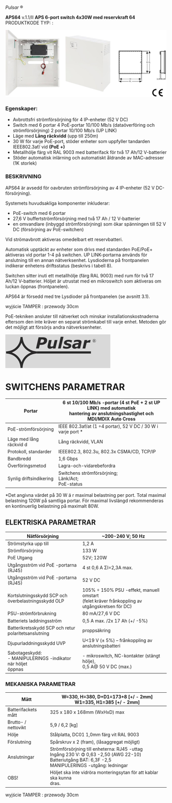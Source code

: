 *Pulsar* ®

**APS64** v.1.1/II **APS 6-port switch 4x30W med reservkraft 64** PRODUKTKODE TYP: :

![](images/_page_0_Picture_3.jpeg)

### **Egenskaper:**

- Avbrottsfri strömförsörjning för 4 IP-enheter (52 V DC)
- Switch med 6 portar 4 PoE-portar 10/100 Mb/s (dataöverföring och strömförsörjning) 2 portar 10/100 Mb/s (UP LINK)
- Läge med **Lång räckvidd** (upp till 250m)
- 30 W för varje PoE-port, stöder enheter som uppfyller tandarden IEEE802.3af/ vid **(PoE +)**
- Metallhölje färg vit RAL 9003 med batterifack för två 17 Ah/12 V-batterier
- Stöder automatisk inlärning och automatiskt åldrande av MAC-adresser (1K storlek)

### **BESKRIVNING**

APS64 är avsedd för oavbruten strömförsörjning av 4 IP-enheter (52 V DC-försörjning).

Systemets huvudsakliga komponenter inkluderar:

- PoE-switch med 6 portar
- 27,6 V buffertströmförsörjning med två 17 Ah / 12 V-batterier
- en omvandlare (inbyggd strömförsörjning) som ökar spänningen till 52 V DC (försörjning av PoE-switchen)

Vid strömavbrott aktiveras omedelbart ett reservbatteri.

 Automatisk upptäckt av enheter som drivs med standarden PoE/PoE+ aktiveras vid portar 1-4 på switchen. UP LINK-portarna används för anslutning till en annan nätverksenhet. Lysdioderna på frontpanelen indikerar enhetens driftsstatus (beskrivs i tabell 8).

Switchen sitter inuti ett metallhölje (färg RAL 9003) med rum för två 17 Ah/12 V-batterier. Höljet är utrustat med en mikroswitch som aktiveras om luckan öppnas (frontpanelen).

APS64 är försedd med tre Lysdioder på frontpanelen (se avsnitt 3.1).

wyjście TAMPER : przewody 30cm

PoE-tekniken ansluter till nätverket och minskar installationskostnaderna eftersom den inte kräver en separat strömkabel till varje enhet. Metoden gör det möjligt att försörjs andra nätverksenheter.

![](images/_page_1_Picture_1.jpeg)

# **SWITCHENS PARAMETRAR**

| Portar                  | 6 st 10/100 Mb/s -portar (4 st PoE + 2 st UP LINK) med automatisk<br>hantering av anslutningshastighet och MDI/MDIX Auto Cross |
|-------------------------|--------------------------------------------------------------------------------------------------------------------------------|
| PoE-strömförsörjning    | IEEE 802.3af/at (1 ÷4 portar), 52 V DC / 30 W i varje port *                                                                   |
| Läge med lång räckvid d | Lång räckvidd, VLAN                                                                                                            |
| Protokoll, standarder   | IEEE802.3, 802.3u, 802.3x CSMA/CD, TCP/IP                                                                                      |
| Bandbredd               | 1,6 Gbps                                                                                                                       |
| Överföringsmetod        | Lagra-och-vidarebefordra                                                                                                       |
| Synlig driftsindikering | Switchens strömförsörjning;<br>Länk/Act;<br>PoE-status                                                                         |

*Det angivna värdet på 30 W ä r maximal belastning per port. Total maximal belastning 120W på samtliga portar. För maximal livslängd rekommenderas en kontinuerlig belastning på maximalt 80W.

## **ELEKTRISKA PARAMETRAR**

| Nätförsörjning                                                    | ~200-240 V; 50 Hz                                                                                |
|-------------------------------------------------------------------|--------------------------------------------------------------------------------------------------|
| Strömstyrka upp till                                              | 1,2 A                                                                                            |
| Strömförsörjning                                                  | 133 W                                                                                            |
| PoE Utgang                                                        | 52V; 120W                                                                                        |
| Utgångsström vid PoE -portarna (RJ45)                             | 4 st 0,6 A ΣI=2,3A max.                                                                          |
| Utgångsström vid PoE -portarna (RJ45)                             | 52 V DC                                                                                          |
| Kortslutningsskydd SCP och<br>överbelastningsskydd OLP            | 105% ÷ 150% PSU -effekt, manuell omstart<br>(felet kräver frånkoppling av utgångskretsen för DC) |
| PSU-strömförbrukning                                              | 80 mA/27,6 V DC                                                                                  |
| Batteriets laddningsström                                         | 0,5 A max. /2x 17 Ah (+/ -5%)                                                                    |
| Batterikretsskydd SCP och retur<br>polaritetsanslutning           | proppsäkring                                                                                     |
| Djupurladdningsskydd UVP                                          | U<19 V (± 5%) – frånkoppling av anslutningsbatteri                                               |
| Sabotageskydd:<br>- MANIPULERINGS -indikator när höljet<br>öppnas | - mikroswitch, NC-kontakter (stängt hölje),<br>0,5 A@ 50 V DC (max.)                             |

### **MEKANISKA PARAMETRAR**

| Mått                | W=330, H=380, D+D1=173+8 [+/ - 2mm]<br>W1=335, H1=385 [+/ - 2mm]                                                                                           |
|---------------------|------------------------------------------------------------------------------------------------------------------------------------------------------------|
| Batterifackets mått | 325 x 180 x 168mm (WxHxD) max                                                                                                                              |
| Brutto- / nettovikt | 5,9 / 6,2 [kg]                                                                                                                                             |
| Hölje               | Stålplatta, DC01 1,0mm färg vit RAL 9003                                                                                                                   |
| Förslutning         | Spårskruv x 2 (fram), (låsaggregat möjligt)                                                                                                                |
| Anslutningar        | Strömförsörjning till enheterna: RJ45 -uttag<br>Ingång 230 V: Φ 0,63 -2,50 (AWG 22-10)<br>Batteriutgång BAT: 6,3F -2,5<br>MANIPULERINGS -utgång: ledningar |
| OBS!                | Höljet ska inte vidröra monteringsytan för att kablar ska kunna<br>dras.                                                                                   |

wyjście TAMPER : przewody 30cm